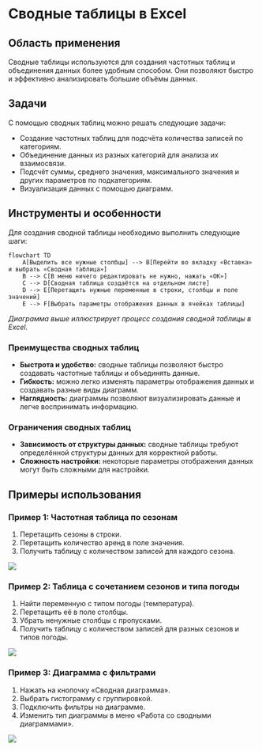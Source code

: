 # Сводные таблицы в Excel

## Область применения

Сводные таблицы используются для создания частотных таблиц и объединения данных более удобным способом. Они позволяют быстро и эффективно анализировать большие объёмы данных.

## Задачи

С помощью сводных таблиц можно решать следующие задачи:

- Создание частотных таблиц для подсчёта количества записей по категориям.
- Объединение данных из разных категорий для анализа их взаимосвязи.
- Подсчёт суммы, среднего значения, максимального значения и других параметров по подкатегориям.
- Визуализация данных с помощью диаграмм.

## Инструменты и особенности

Для создания сводной таблицы необходимо выполнить следующие шаги:

```mermaid
flowchart TD
    A[Выделить все нужные столбцы] --> B[Перейти во вкладку «Вставка» и выбрать «Сводная таблица»]
    B --> C[В меню ничего редактировать не нужно, нажать «ОК»]
    C --> D[Сводная таблица создаётся на отдельном листе]
    D --> E[Перетащить нужные переменные в строки, столбцы и поле значений]
    E --> F[Выбрать параметры отображения данных в ячейках таблицы]
```

_Диаграмма выше иллюстрирует процесс создания сводной таблицы в Excel._

### Преимущества сводных таблиц

- **Быстрота и удобство:** сводные таблицы позволяют быстро создавать частотные таблицы и объединять данные.
- **Гибкость:** можно легко изменять параметры отображения данных и создавать разные виды диаграмм.
- **Наглядность:** диаграммы позволяют визуализировать данные и легче воспринимать информацию.

### Ограничения сводных таблиц

- **Зависимость от структуры данных:** сводные таблицы требуют определённой структуры данных для корректной работы.
- **Сложность настройки:** некоторые параметры отображения данных могут быть сложными для настройки.

## Примеры использования

### Пример 1: Частотная таблица по сезонам

1. Перетащить сезоны в строки.
2. Перетащить количество аренд в поле значения.
3. Получить таблицу с количеством записей для каждого сезона.

![](images/LEC_04_PART_06_P/000120s_top_2.jpg)

### Пример 2: Таблица с сочетанием сезонов и типа погоды

1. Найти переменную с типом погоды (температура).
2. Перетащить её в поле столбцы.
3. Убрать ненужные столбцы с пропусками.
4. Получить таблицу с количеством записей для разных сезонов и типов погоды.

![](images/LEC_04_PART_06_P/000349s_top_6.jpg)

### Пример 3: Диаграмма с фильтрами

1. Нажать на кнопочку «Сводная диаграмма».
2. Выбрать гистограмму с группировкой.
3. Подключить фильтры на диаграмме.
4. Изменить тип диаграммы в меню «Работа со сводными диаграммами».

![](images/LEC_04_PART_06_P/000548s_top_5.jpg)